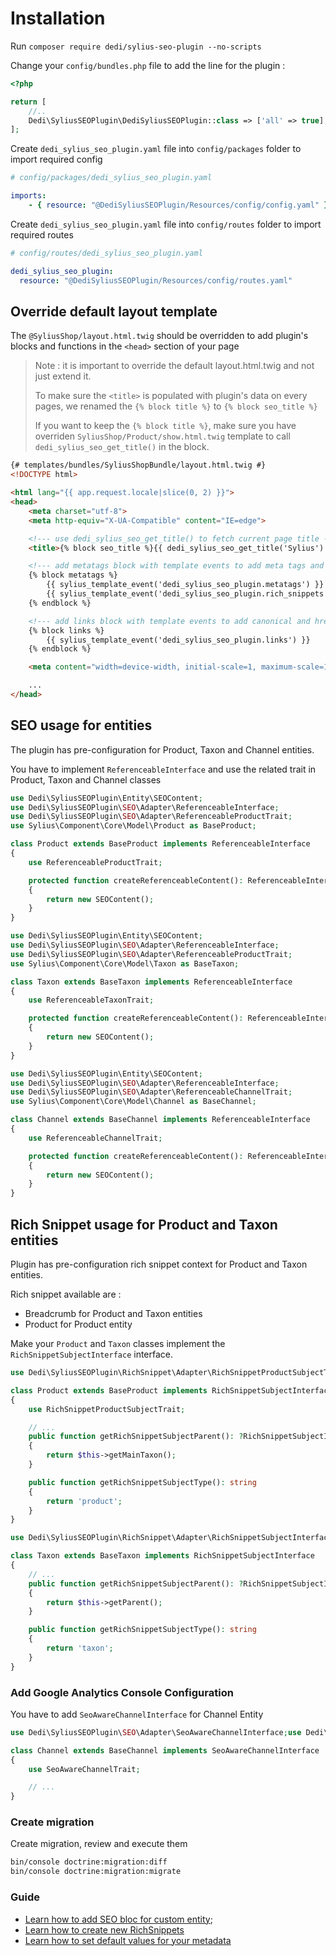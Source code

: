 # Installation

Run `composer require dedi/sylius-seo-plugin --no-scripts`

Change your `config/bundles.php` file to add the line for the plugin :

```php
<?php

return [
    //..
    Dedi\SyliusSEOPlugin\DediSyliusSEOPlugin::class => ['all' => true],
];
```

Create `dedi_sylius_seo_plugin.yaml` file into `config/packages` folder to import required config

```yaml
# config/packages/dedi_sylius_seo_plugin.yaml

imports:
    - { resource: "@DediSyliusSEOPlugin/Resources/config/config.yaml" }
```

Create `dedi_sylius_seo_plugin.yaml` file into `config/routes` folder to import required routes

```yaml
# config/routes/dedi_sylius_seo_plugin.yaml

dedi_sylius_seo_plugin:
  resource: "@DediSyliusSEOPlugin/Resources/config/routes.yaml"
```

## Override default layout template

The `@SyliusShop/layout.html.twig` should be overridden to add plugin's blocks and functions in the `<head>` section of your page

>Note : it is important to override the default layout.html.twig and not just extend it.
>
> To make sure the `<title>` is populated with plugin's data on every pages, we renamed the `{% block title %}` to `{% block seo_title %}`
> 
> If you want to keep the `{% block title %}`, make sure you have overriden `SyliusShop/Product/show.html.twig` template to call `dedi_sylius_seo_get_title()` in the block.

```html
{# templates/bundles/SyliusShopBundle/layout.html.twig #}
<!DOCTYPE html>

<html lang="{{ app.request.locale|slice(0, 2) }}">
<head>
    <meta charset="utf-8">
    <meta http-equiv="X-UA-Compatible" content="IE=edge">

    <!--- use dedi_sylius_seo_get_title() to fetch current page title -->
    <title>{% block seo_title %}{{ dedi_sylius_seo_get_title('Sylius') }}{% endblock %}</title>

    <!--- add metatags block with template events to add meta tags and rich snippet script tag-->
    {% block metatags %}
        {{ sylius_template_event('dedi_sylius_seo_plugin.metatags') }}
        {{ sylius_template_event('dedi_sylius_seo_plugin.rich_snippets') }}
    {% endblock %}

    <!--- add links block with template events to add canonical and hreflang link tags -->
    {% block links %}
        {{ sylius_template_event('dedi_sylius_seo_plugin.links') }}
    {% endblock %}

    <meta content="width=device-width, initial-scale=1, maximum-scale=1, user-scalable=no" name="viewport">

    ...
</head>
```

## SEO usage for entities

The plugin has pre-configuration for Product, Taxon and Channel entities.

You have to implement `ReferenceableInterface` and use the related trait in Product, Taxon and Channel classes

```php
use Dedi\SyliusSEOPlugin\Entity\SEOContent;
use Dedi\SyliusSEOPlugin\SEO\Adapter\ReferenceableInterface;
use Dedi\SyliusSEOPlugin\SEO\Adapter\ReferenceableProductTrait;
use Sylius\Component\Core\Model\Product as BaseProduct;

class Product extends BaseProduct implements ReferenceableInterface
{
    use ReferenceableProductTrait;

    protected function createReferenceableContent(): ReferenceableInterface
    {
        return new SEOContent();
    }
}
```

```php
use Dedi\SyliusSEOPlugin\Entity\SEOContent;
use Dedi\SyliusSEOPlugin\SEO\Adapter\ReferenceableInterface;
use Dedi\SyliusSEOPlugin\SEO\Adapter\ReferenceableProductTrait;
use Sylius\Component\Core\Model\Taxon as BaseTaxon;

class Taxon extends BaseTaxon implements ReferenceableInterface
{
    use ReferenceableTaxonTrait;

    protected function createReferenceableContent(): ReferenceableInterface
    {
        return new SEOContent();
    }
}
```

```php
use Dedi\SyliusSEOPlugin\Entity\SEOContent;
use Dedi\SyliusSEOPlugin\SEO\Adapter\ReferenceableInterface;
use Dedi\SyliusSEOPlugin\SEO\Adapter\ReferenceableChannelTrait;
use Sylius\Component\Core\Model\Channel as BaseChannel;

class Channel extends BaseChannel implements ReferenceableInterface
{
    use ReferenceableChannelTrait;

    protected function createReferenceableContent(): ReferenceableInterface
    {
        return new SEOContent();
    }
}
```

## Rich Snippet usage for Product and Taxon entities

Plugin has pre-configuration rich snippet context for Product and Taxon entities.

Rich snippet available are :
- Breadcrumb for Product and Taxon entities
- Product for Product entity

Make your `Product` and `Taxon` classes implement the `RichSnippetSubjectInterface` interface.

```php
use Dedi\SyliusSEOPlugin\RichSnippet\Adapter\RichSnippetProductSubjectTrait;use Dedi\SyliusSEOPlugin\RichSnippet\Adapter\RichSnippetSubjectInterface;

class Product extends BaseProduct implements RichSnippetSubjectInterface
{
    use RichSnippetProductSubjectTrait;

    // ...
    public function getRichSnippetSubjectParent(): ?RichSnippetSubjectInterface
    {
        return $this->getMainTaxon();
    }

    public function getRichSnippetSubjectType(): string
    {
        return 'product';
    }
}
```

```php
use Dedi\SyliusSEOPlugin\RichSnippet\Adapter\RichSnippetSubjectInterface;

class Taxon extends BaseTaxon implements RichSnippetSubjectInterface
{
    // ...
    public function getRichSnippetSubjectParent(): ?RichSnippetSubjectInterface
    {
        return $this->getParent();
    }

    public function getRichSnippetSubjectType(): string
    {
        return 'taxon';
    }
}
```

### Add Google Analytics Console Configuration

You have to add `SeoAwareChannelInterface` for Channel Entity

```php
use Dedi\SyliusSEOPlugin\SEO\Adapter\SeoAwareChannelInterface;use Dedi\SyliusSEOPlugin\SEO\Adapter\SeoAwareChannelTrait;

class Channel extends BaseChannel implements SeoAwareChannelInterface
{
    use SeoAwareChannelTrait;

    // ...
}
```

### Create migration

Create migration, review and execute them 

```bash
bin/console doctrine:migration:diff
bin/console doctrine:migration:migrate
```

### Guide

- [Learn how to add SEO bloc for custom entity](SEO_CUSTOM.md);
- [Learn how to create new RichSnippets](RICH_SNIPPETS.md)
- [Learn how to set default values for your metadata](DEFAULT_VALUES.md)
